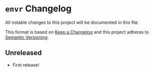 # `envr` Changelog

All notable changes to this project will be documented in this file.

This format is based on [Keep a
Changelog](https://keepachangelog.com/en/1.0.0/) and this project adheres to
[Semantic Versioning](http://semver.org/spec/v2.0.0.html).

## Unreleased

* First release!
